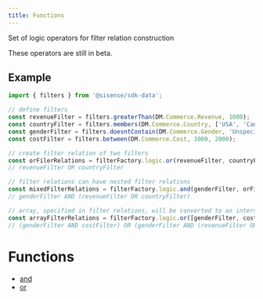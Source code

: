 ```yaml
---
title: Functions
---
```


Set of logic operators for filter relation construction

These operators are still in beta.

## Example

```ts
import { filters } from '@sisense/sdk-data';

// define filters
const revenueFilter = filters.greaterThan(DM.Commerce.Revenue, 1000);
const countryFilter = filters.members(DM.Commerce.Country, ['USA', 'Canada']);
const genderFilter = filters.doesntContain(DM.Commerce.Gender, 'Unspecified');
const costFilter = filters.between(DM.Commerce.Cost, 1000, 2000);

// create filter relation of two filters
const orFilerRelations = filterFactory.logic.or(revenueFilter, countryFilter);
// revenueFilter OR countryFilter

// filter relations can have nested filter relations
const mixedFilterRelations = filterFactory.logic.and(genderFilter, orFilerRelations);
// genderFilter AND (revenueFilter OR countryFilter)

// array, specified in filter relations, will be converted to an intersection of filters automatically
const arrayFilterRelations = filterFactory.logic.or([genderFilter, costFilter], mixedFilterRelations);
// (genderFilter AND costFilter) OR (genderFilter AND (revenueFilter OR countryFilter))
```

# Functions

- [and](function.and.md)
- [or](function.or.md)
